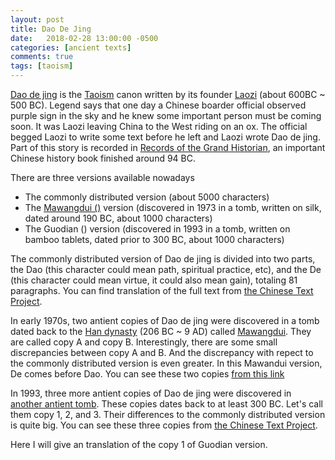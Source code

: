 ```yaml
---
layout: post
title: Dao De Jing
date:   2018-02-28 13:00:00 -0500
categories: [ancient texts]
comments: true
tags: [taoism]
---
```


[Dao de jing](https://en.wikipedia.org/wiki/Tao_Te_Ching) is the [Taoism](https://en.wikipedia.org/wiki/Taoism) canon written by its founder [Laozi](https://en.wikipedia.org/wiki/Laozi) (about 600BC ~ 500 BC).
Legend says that one day a Chinese boarder official observed purple sign in the sky and he knew some important person must be coming soon.
It was Laozi leaving China to the West riding on an ox.
The official begged Laozi to write some text before he left and Laozi wrote Dao de jing.
Part of this story is recorded in [Records of the Grand Historian](https://en.wikipedia.org/wiki/Records_of_the_Grand_Historian), an important Chinese history book finished around 94 BC.

There are three versions available nowadays

* The commonly distributed version (about 5000 characters)
* The [Mawangdui ()](https://en.wikipedia.org/wiki/Mawangdui) version (discovered in 1973 in a tomb, written on silk, dated around 190 BC, about 1000 characters)
* The Guodian () version (discovered in 1993 in a tomb, written on bamboo tablets, dated prior to 300 BC, about 1000 characters)

The commonly distributed version of Dao de jing is divided into two parts,
the Dao (this character could mean path, spiritual practice, etc),
and the De (this character could mean virtue, it could also mean gain), totaling 81 paragraphs.
You can find translation of the full text from [the Chinese Text Project](http://ctext.org/dao-de-jing).

In early 1970s, two antient copies of Dao de jing were discovered in a tomb dated back to the [Han dynasty](https://en.wikipedia.org/wiki/Han_dynasty) (206 BC ~ 9 AD) called [Mawangdui](https://en.wikipedia.org/wiki/Mawangdui).
They are called copy A and copy B.
Interestingly, there are some small discrepancies between copy A and B.
And the discrepancy with repect to the commonly distributed version is even greater.
In this Mawandui version, De comes before Dao.
You can see these two copies [from this link](https://zh.wikisource.org/zh-hant/老子_(帛書本))

In 1993, three more antient copies of Dao de jing were discovered in [another antient tomb](https://en.wikipedia.org/wiki/Guodian_Chu_Slips). These copies dates back to at least 300 BC.
Let's call them copy 1, 2, and 3.
Their differences to the commonly distributed version is quite big.
You can see these three copies from [the Chinese Text Project](http://ctext.org/guodian/zhs).

Here I will give an translation of the copy 1 of Guodian version.

